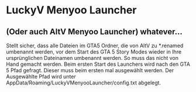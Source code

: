 # LuckyV Menyoo Launcher #
## (Oder auch AltV Menyoo Launcher) whatever... ##

Stellt sicher, dass alle Dateien im GTA5 Ordner, die von AltV zu *.renamed umbenannt werden, vor dem Start des GTA 5 Story Modes wieder in Ihre ursprünglichen Dateinamen umbenannt werden.
So muss das nicht von Hand gemacht werden.
Beim ersten Start des Launchers wird nach den GTA 5 Pfad gefragt. Dieser muss beim ersten mal ausgewählt werden.
Der Ausgewählte Pfad wird unter AppData/Roaming/LuckyVMenyooLauncher/config.txt abgelegt.
